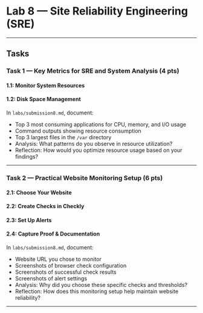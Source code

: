 # Lab 8 — Site Reliability Engineering (SRE)


---

## Tasks

### Task 1 — Key Metrics for SRE and System Analysis (4 pts)

#### 1.1: Monitor System Resources


#### 1.2: Disk Space Management

In `labs/submission8.md`, document:
- Top 3 most consuming applications for CPU, memory, and I/O usage
- Command outputs showing resource consumption
- Top 3 largest files in the `/var` directory
- Analysis: What patterns do you observe in resource utilization?
- Reflection: How would you optimize resource usage based on your findings?

---

### Task 2 — Practical Website Monitoring Setup (6 pts)


#### 2.1: Choose Your Website


#### 2.2: Create Checks in Checkly

#### 2.3: Set Up Alerts

#### 2.4: Capture Proof & Documentation


In `labs/submission8.md`, document:
- Website URL you chose to monitor
- Screenshots of browser check configuration
- Screenshots of successful check results
- Screenshots of alert settings
- Analysis: Why did you choose these specific checks and thresholds?
- Reflection: How does this monitoring setup help maintain website reliability?

---
